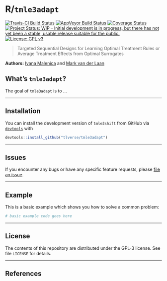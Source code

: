 
<!-- README.md is generated from README.Rmd. Please edit that file -->

# R/`tmle3adapt`

[![Travis-CI Build
Status](https://travis-ci.org/tlverse/tmle3adapt.svg?branch=master)](https://travis-ci.org/tlverse/tmle3adapt)
[![AppVeyor Build
Status](https://ci.appveyor.com/api/projects/status/github/tlverse/tmle3adapt?branch=master&svg=true)](https://ci.appveyor.com/project/podTockom/tmle3adapt)
[![Coverage
Status](https://img.shields.io/codecov/c/github/tlverse/tmle3adapt/master.svg)](https://codecov.io/github/tlverse/tmle3adapt?branch=master)
[![Project Status: WIP – Initial development is in progress, but there
has not yet been a stable, usable release suitable for the
public.](https://www.repostatus.org/badges/latest/wip.svg)](https://www.repostatus.org/#wip)
[![License: GPL
v3](https://img.shields.io/badge/License-GPL%20v3-blue.svg)](http://www.gnu.org/licenses/gpl-3.0)

> Targeted Sequential Designs for Learning Optimal Treatment Rules or
> Average Treatment Effects from Optimal Surrogates

**Authors:** [Ivana Malenica](https://github.com/podTockom) and [Mark
van der Laan](https://vanderlaan-lab.org)

## What’s `tmle3adapt`?

The goal of `tmle3adapt` is to …

-----

## Installation

You can install the development version of `tmle3shift` from GitHub via
[`devtools`](https://www.rstudio.com/products/rpackages/devtools/) with

``` r
devtools::install_github("tlverse/tmle3adapt")
```

-----

## Issues

If you encounter any bugs or have any specific feature requests, please
[file an issue](https://github.com/tlverse/tmle3adapt/issues).

-----

## Example

This is a basic example which shows you how to solve a common problem:

``` r
# basic example code goes here
```

-----

## License

The contents of this repository are distributed under the GPL-3 license.
See file `LICENSE` for details.

-----

## References
